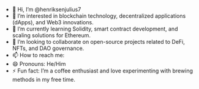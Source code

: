 - 👋 Hi, I’m @henriksenjulius7
- 👀 I’m interested in blockchain technology, decentralized applications (dApps), and Web3 innovations.
- 🌱 I’m currently learning Solidity, smart contract development, and scaling solutions for Ethereum.
- 💞️ I’m looking to collaborate on open-source projects related to DeFi, NFTs, and DAO governance.
- 📫 How to reach me: 
- 😄 Pronouns: He/Him
- ⚡ Fun fact: I’m a coffee enthusiast and love experimenting with brewing methods in my free time.

<!---
henriksenjulius7/henriksenjulius7 is a ✨ special ✨ repository because its `README.md` (this file) appears on your GitHub profile.
You can click the Preview link to take a look at your changes.
--->
